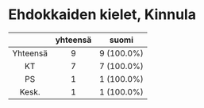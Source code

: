 # Ehdokkaiden kielet, Kinnula

| |yhteensä|suomi|
|:---:|:---:|:---:|
|Yhteensä|9|9 (100.0%)|
|KT|7|7 (100.0%)|
|PS|1|1 (100.0%)|
|Kesk.|1|1 (100.0%)|

